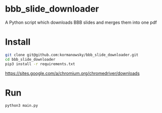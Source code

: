 # bbb_slide_downloader
A Python script which downloads BBB slides and merges them into one pdf

# Install 
```bash 
git clone git@github.com:kormanowsky/bbb_slide_downloader.git
cd bbb_slide_downloader
pip3 install -r requirements.txt
```

https://sites.google.com/a/chromium.org/chromedriver/downloads


# Run 
```bash 
python3 main.py
```
